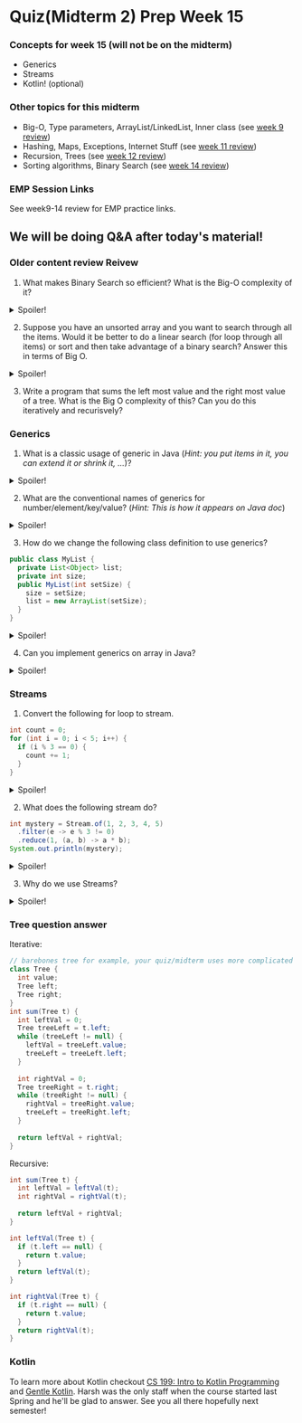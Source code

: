 # Quiz(Midterm 2) Prep Week 15

### Concepts for week 15 (will not be on the midterm)
  * Generics
  * Streams
  * Kotlin! (optional)

### Other topics for this midterm
  * Big-O, Type parameters, ArrayList/LinkedList, Inner class (see [week 9 review](https://github.com/c5shen/CS125Fall20QuizPrep/blob/master/week9/week9.md))
  * Hashing, Maps, Exceptions, Internet Stuff (see [week 11 review](https://github.com/c5shen/CS125Fall20QuizPrep/blob/master/week11/week11.md))
  * Recursion, Trees (see [week 12 review](https://github.com/c5shen/CS125Fall20QuizPrep/blob/master/week12/week12.pdf))
  * Sorting algorithms, Binary Search (see [week 14 review](https://github.com/c5shen/CS125Fall20QuizPrep/blob/master/week14/week14.md))

### EMP Session Links

See week9-14 review for EMP practice links.

## We will be doing Q&A after today's material!

### Older content review Reivew

1. What makes Binary Search so efficient? What is the Big-O complexity of it?
<details>
  <summary>Spoiler!</summary>
  It divides the space into half again and again making the steps equal to log_2 of the size. In big O that's O(log n).
</details>

2. Suppose you have an unsorted array and you want to search through all the items. Would it be better to do a linear search (for loop through all items) or sort and then take advantage of a binary search? Answer this in terms of Big O.
<details>
  <summary>Spoiler!</summary>
  Linear search is O(n) and much better in almst every case. Binary research is O(log n) but sorting is O(n log n) making the overall complexity of the other approach O(n log n). However if you're lucky and the array is nearly sorted then this might be faster. Also if you have to search lots and lots of times it might be better to sort once so that each time the search can be more efficient.  
</details>

3. Write a program that sums the left most value and the right most value of a tree. What is the Big O complexity of this? Can you do this iteratively and recurisvely?

### Generics
1. What is a classic usage of generic in Java (_Hint: you put items in it, you can extend it or shrink it, ..._)?
<details>
  <summary>Spoiler!</summary>
  List, Tree, Map etc.
</details>

2. What are the conventional names of generics for number/element/key/value? (_Hint: This is how it appears on Java doc_)
<details>
  <summary>Spoiler!</summary>
  N for number, E for element, K/V for key and value (in maps)
</details>

3. How do we change the following class definition to use generics?
```Java
public class MyList {
  private List<Object> list;
  private int size;
  public MyList(int setSize) {
    size = setSize;
    list = new ArrayList(setSize);
  }
}
```
<details>
  <summary>Spoiler!</summary>

```java
public class MyList<E> {
  private List<E> list;
  private int size;
  public MyList(int setSize) {
    size = setSize;
    list = new ArrayList(setSize);
  }
}
```
</details>

4. Can you implement generics on array in Java?
<details>
<summary>Spoiler!</summary>
No! Java array needs to have a specific type.
</details>


### Streams
1. Convert the following for loop to stream.
```java
int count = 0;
for (int i = 0; i < 5; i++) {
  if (i % 3 == 0) {
    count += 1;
  }
}
```
<details>
<summary>Spoiler!</summary>

```Java
int count = Stream.of(1, 2, 3, 4, 5)
  .filter(e -> e % 3 == 0)
  .count();
```
</details>

2. What does the following stream do?
```Java
int mystery = Stream.of(1, 2, 3, 4, 5)
  .filter(e -> e % 3 != 0)
  .reduce(1, (a, b) -> a * b);
System.out.println(mystery);
```
<details>
<summary>Spoiler!</summary>
It returns the product of all the inputs that are not multiples of 3, which is 40.
</details>

3. Why do we use Streams?

<details>
<summary>Spoiler!</summary>
More succinct, composable, efficient. Can be parallelized.
</details>

### Tree question answer

Iterative:

```java
// barebones tree for example, your quiz/midterm uses more complicated stuff
class Tree {
  int value;
  Tree left;
  Tree right;
}
int sum(Tree t) {
  int leftVal = 0;
  Tree treeLeft = t.left;
  while (treeLeft != null) {
    leftVal = treeLeft.value;
    treeLeft = treeLeft.left;
  }
  
  int rightVal = 0;
  Tree treeRight = t.right;
  while (treeRight != null) {
    rightVal = treeRight.value;
    treeLeft = treeRight.left;
  }
  
  return leftVal + rightVal;
}
```

Recursive:
```java
int sum(Tree t) {
  int leftVal = leftVal(t);
  int rightVal = rightVal(t);
  
  return leftVal + rightVal;
}

int leftVal(Tree t) {
  if (t.left == null) {
    return t.value;
  } 
  return leftVal(t);
}

int rightVal(Tree t) {
  if (t.right == null) {
    return t.value;
  }
  return rightVal(t);
}
```

### Kotlin

To learn more about Kotlin checkout [CS 199: Intro to Kotlin Programming](https://kotlin.cs.illinois.edu/) and [Gentle Kotlin](https://gentlekotlin.com/cheatsheet). Harsh was the only staff when the course started last Spring and he'll be glad to answer. See you all there hopefully next semester!
